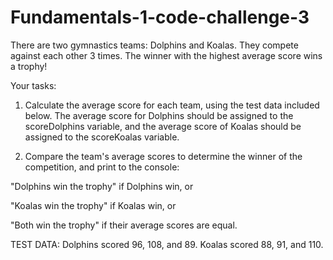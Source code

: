 # Fundamentals-1-code-challenge-3
There are two gymnastics teams: Dolphins and Koalas. They compete against each other 3 times. The winner with the highest average score wins a trophy!

Your tasks:

1. Calculate the average score for each team, using the test data included below. The average score for Dolphins should be assigned to the scoreDolphins variable, and the average score of Koalas should be assigned to the scoreKoalas variable.

2. Compare the team's average scores to determine the winner of the competition, and print to the console:

"Dolphins win the trophy" if Dolphins win, or

"Koalas win the trophy" if Koalas win, or

"Both win the trophy" if their average scores are equal.



TEST DATA: Dolphins scored 96, 108, and 89. Koalas scored 88, 91, and 110.

